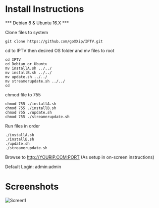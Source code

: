 # Install Instructions

*** Debian 8 & Ubuntu 16.X ***

Clone files to system
~~~~
git clone https://github.com/goXXip/IPTV.git
~~~~

cd to IPTV then desired OS folder and mv files to root
~~~~
cd IPTV
cd Debian or Ubuntu
mv installA.sh ../../
mv installB.sh ../../
mv update.sh ../../ 
mv streamerupdate.sh ../../
cd
~~~~

chmod file to 755
~~~~
chmod 755 ./installA.sh 
chmod 755 ./installB.sh 
chmod 755 ./update.sh 
chmod 755 ./streamerupdate.sh 
~~~~

Run files in order
~~~~
./installA.sh 
./installB.sh 
./update.sh 
./streamerupdate.sh 
~~~~

Browse to http://YOURIP.COM:PORT (As setup in on-screen instructions) 

Default Login: admin:admin

# Screenshots
![Screen1](https://i.imgur.com/FUlJNo0.png)
